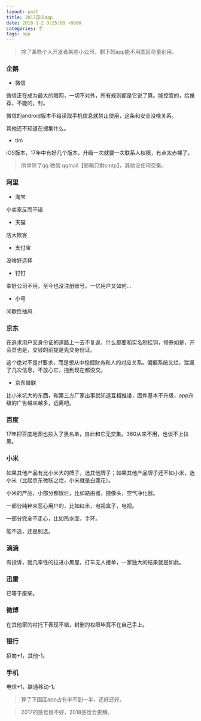 ```yaml
---
layout: post
title: 2017国区app
date: 2018-1-2 9:25:00 +0800
categories: 手
tags: app
---
```


> 除了某些个人开发者某些小公司，剩下的app能不用国区尽量别用。

### 企鹅

* 微信

微信正在成为最大的暗网，一切不对外，所有规则都是它说了算。能控股的，给推荐，不能的，封。

微信的android版本不给读取手机信息就禁止使用，这条和安全没啥关系。

其他还不知道在搜集什么。

* tim

iOS版本，17年中有好几个版本，升级一次就要一次联系人权限，有点太赤裸了。

> 所幸除了qq 微信 qqmail【邮箱只剩smtp】，其他没任何交集。

### 阿里

* 淘宝

小卖家反而不错

* 天猫

店大欺客

* 支付宝

没啥好选择

* 钉钉

幸好公司不用，至今也没注册账号。一亿用户又如何...

* 小号

间歇性抽风

### 京东

在追求用户交身份证的道路上一去不复返，什么都要和实名制挂钩，领券如是，开会员也是，交钱的前提是先交身份证。

这个绝对不是zf要求，而是想从中挖掘财务和人的对应关系。偏偏系统又烂，泄漏了几次信息，不放心它，拖到现在都没交。

* 京东微联

比小米坑大的东西，和第三方厂家出事就知道互相推诿，固件基本不升级，app升级的广告越来越多，远离吧。

### 百度

17年把百度地图也拉入了黑名单，自此和它无交集。360从来不用，也谈不上拉黑。

### 小米

如果其他产品有比小米大的牌子，选其他牌子；如果其他产品牌子还不如小米，选小米（比起京东微联之烂，小米就是白莲花）。

小米的产品，小部分都很烂，比如路由器，摄像头，空气净化器。

一部分纯粹来恶心用户的，比如红米，电视盒子，电视。

一部分完全不走心，比如热水壶，手环。

能不选，还是别选。

### 滴滴

有投诉，就几率性的拉进小黑屋，打车无人接单，一家独大的结果就是如此。

### 迅雷

已等于废柴。

### 微博

在其他家的衬托下表现不错，封删的权限毕竟不在自己手上。

### 银行

招商+1，其他-1。

### 手机

电信+1，联通移动-1。

> 算了下国区app占有率不到一半，还好还好。

> 2017的感觉很不好，2018感觉会更糟。